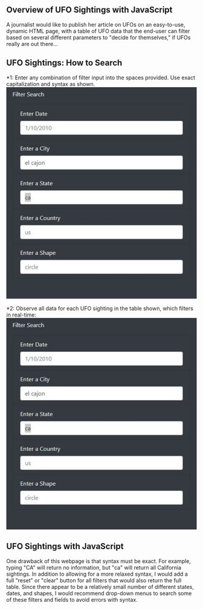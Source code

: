 
## Overview of UFO Sightings with JavaScript
A journalist would like to publish her article on UFOs on an easy-to-use, dynamic HTML page, with a table of UFO data that the end-user can filter based on several different parameters to "decide for themselves," if UFOs really are out there...

## UFO Sightings:  How to Search
*1:  Enter any combination of filter input into the spaces provided.  Use exact capitalization and syntax as shown.
![filterBoxes](images/filterBoxes.jpg)
  
*2:  Observe all data for each UFO sighting in the table shown, which filters in real-time:
![filteredTable](images/filterBoxes.jpg)

## UFO Sightings with JavaScript
One drawback of this webpage is that syntax must be exact.  For example, typing "CA" will return no information, but "ca" will return all California sightings.
In addition to allowing for a more relaxed syntax, I would add a full "reset" or "clear" button for all filters that would also return the full table.  Since there appear to be a relatively small number of different states, dates, and shapes, I would recommend drop-down menus to search some of these filters and fields to avoid errors with syntax.
